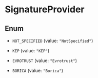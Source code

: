 

# SignatureProvider

## Enum


* `NOT_SPECIFIED` (value: `"NotSpecified"`)

* `KEP` (value: `"KEP"`)

* `EVROTRUST` (value: `"Evrotrust"`)

* `BORICA` (value: `"Borica"`)



